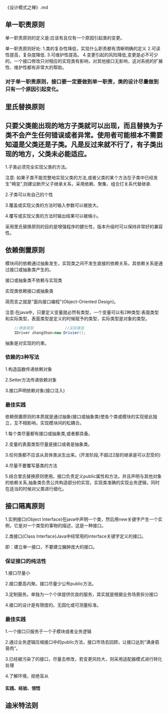 《设计模式之禅》.md

## 单一职责原则

单一职责原则的定义是:应该有且仅有一个原因引起类的变更。

单一职责原则好处:
1.类的复杂性降低，实现什么职责都有清晰明确的定义
2.可读性提高，复杂度降低.
3.可维护性提高。
4.变更引起的风险降低,变更是必不可少的。一个接口修改只对相应的实现类有影响，对其他接口无影响，这对系统的扩展性、维护性都有非常大的帮助。

### 对于单一职责原则，接口要一定要做到单一职责，类的设计尽量做到只有一个原因引起变化。


## 里氏替换原则

## 只要父类能出现的地方子类就可以出现，而且替换为子类不会产生任何错误或者异常。使用者可能根本不需要知道是父类还是子类。凡是反过来就不行了，有子类出现的地方，父类未必能适应。


1.子类必须完全实现父类的方法。

注意: 如果子类不能完整地实现父类的方法,或者父类的某个方法在子类中已经发生"畸变",则建议断开父子继承关系，采用依赖、聚集、组合灯关系代替继承.

2.子类可以有自己的个性

3.覆盖或实现父类的方法时输入参数可以被放大。

4.覆写或实现父类的方法时输出结果可以被缩小。


采用里氏替换原则的目的是增强程序的健壮性，版本升级时可以保持非常好的兼容性。

## 依赖倒置原则

模块间的依赖通过抽象发生，实现类之间不发生直接的依赖关系，其依赖关系是通过接口或抽象类产生的。

接口或抽象类不依赖与实现类

实现类依赖接口或抽象类

简而言之就是"面向接口编程"(Object-Oriented Design)。

注意:在java中，只要定义变量就必然有类型，一个变量可以有2种类型:表面类型和实际类型，表面类型是定义的时候赋予的类型，实际类型是对象的类型。

```java
	//表面类型 				//实际类型
	IDriver zhangShan=new Drivier();
```

抽象是对实现的约束。

### 依赖的3种写法

1.构造函数传递依赖对象

2.Setter方法传递依赖对象

3.接口声明依赖对象(接口注入)


### 最佳实践

依赖倒置原则的本质就是通过抽象(接口或抽象类)使各个类或模块的实现彼此独立，互不相影响，实现模块间的松耦合。

1.每个类尽量都有接口或抽象类,或者都具备。

2.变量的表面类型尽量是接口或者是抽象类。

3.任何类都不应该从具体类派生出来。(开发阶段,不超过2层的继承是可以忍受的)

4.尽量不要覆写基类的方法

5.结合里氏替换原则使用。接口负责定义public属性和方法，并且声明与其他对象的依赖关系,抽象类负责公共构造部分的实现，实现类准确的实现业务逻辑，同时在适当的时候对父类进行细化。


## 接口隔离原则

1.实例接口(Object Interface)在java中声明一个类，然后用new关键字产生一个实例，它是对一个类型的事物的描述，这是一种接口。

2.类接口(Class Interface)Java中经常用的interface关键字定义的接口。

即：建立单一接口，不要建立臃肿庞大的接口。

### 保证接口的纯洁性

1.接口尽量小

2.接口要高内聚。接口尽量少公布public方法。

3.定制服务。单独为一个个体提供优良的服务，其实就是根据业务场景拆分接口

4.接口的设计是有限度的。无固化或可测量标准。


### 最佳实践

1.一个接口只服务于一个子模块或者业务逻辑

2.通过业务逻辑压缩接口中的public方法，接口市场去回顾，让接口达到“满身筋骨肉”。

3.已经被污染了的接口，尽量去修改，若变更风险大，则采用适配器模式进行转化处理

4.了解环境，拒绝盲从

#### 实践、经验、领悟


## 迪米特法则















